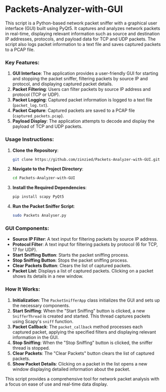# Packets-Analyzer-with-GUI
This script is a Python-based network packet sniffer with a graphical user interface (GUI) built using PyQt5. It captures and analyzes network packets in real-time, displaying relevant information such as source and destination IP addresses, protocols, and payload data for TCP and UDP packets. The script also logs packet information to a text file and saves captured packets to a PCAP file.

### Key Features:
1. **GUI Interface**: The application provides a user-friendly GUI for starting and stopping the packet sniffer, filtering packets by source IP and protocol, and displaying captured packet details.
2. **Packet Filtering**: Users can filter packets by source IP address and protocol (TCP or UDP).
3. **Packet Logging**: Captured packet information is logged to a text file (`packet_log.txt`).
4. **Packet Capture**: Captured packets are saved to a PCAP file (`captured_packets.pcap`).
5. **Payload Display**: The application attempts to decode and display the payload of TCP and UDP packets.

### Usage Instructions:
1. **Clone the Repository**:
   ```sh
   git clone https://github.com/zinzied/Packets-Analyzer-with-GUI.git
   ```
2. **Navigate to the Project Directory**:
   ```sh
   cd Packets-Analyzer-with-GUI
   ```
3. **Install the Required Dependencies**:
   ```sh
   pip install scapy PyQt5
   ```
4. **Run the Packet Sniffer Script**:
   ```sh
   sudo Packets Analyser.py
   ```

### GUI Components:
- **Source IP Filter**: A text input for filtering packets by source IP address.
- **Protocol Filter**: A text input for filtering packets by protocol (6 for TCP, 17 for UDP).
- **Start Sniffing Button**: Starts the packet sniffing process.
- **Stop Sniffing Button**: Stops the packet sniffing process.
- **Clear Packets Button**: Clears the list of captured packets.
- **Packet List**: Displays a list of captured packets. Clicking on a packet shows its details in a new window.

### How It Works:
1. **Initialization**: The `PacketSnifferApp` class initializes the GUI and sets up the necessary components.
2. **Start Sniffing**: When the "Start Sniffing" button is clicked, a new `SnifferThread` is created and started. This thread captures packets using Scapy's `sniff` function.
3. **Packet Callback**: The `packet_callback` method processes each captured packet, applying the specified filters and displaying relevant information in the GUI.
4. **Stop Sniffing**: When the "Stop Sniffing" button is clicked, the sniffer thread is stopped.
5. **Clear Packets**: The "Clear Packets" button clears the list of captured packets.
6. **Show Packet Details**: Clicking on a packet in the list opens a new window displaying detailed information about the packet.

This script provides a comprehensive tool for network packet analysis with a focus on ease of use and real-time data display.
